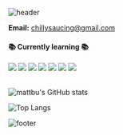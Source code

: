 ![header](https://capsule-render.vercel.app/api?type=waving&height=180&section=header&text=Hyeonuk's&nbsp;Github&fontSize=32&fontColor=f9f7f5&color=203261&fontAlign=20&fontAlignY=32)
 
<span><b>Email:</b></span>
chillysaucing@gmail.com

  
#### 📚 Currently learning 📚

<div>
  <img src="https://img.shields.io/badge/JavaScript-F7DF1E?style=flat&logo=JavaScript&logoColor=white"/>

  <img src="https://img.shields.io/badge/Vue.js-4FC08D?style=flat&logo=Vue.js&logoColor=white"/>

  <img src="https://img.shields.io/badge/Nuxt.js-00DC82?style=flat&logo=Nuxt.js&logoColor=white"/>

  <img src="https://img.shields.io/badge/React-61DAFB?style=flat&logo=React&logoColor=white"/>

  <img src="https://img.shields.io/badge/Next.js-000000?style=flat&logo=Next.js&logoColor=white"/>

  <img src="https://img.shields.io/badge/TypeScript-3178C6?style=flat&logo=TypeScript&logoColor=white"/>

  <img src="https://img.shields.io/badge/AWS-232F3E?style=flat&logo=Amazon AWS&logoColor=white"/>

</div>
<br>

![mattbu's GitHub stats](https://github-readme-stats.vercel.app/api?username=mattbu&show_icons=true)

![Top Langs](https://github-readme-stats.vercel.app/api/top-langs/?username=mattbu&layout=compact)

![footer](https://capsule-render.vercel.app/api?type=waving&height=100&section=footer&color=203261)

<!--
**mattbu/mattbu** is a ✨ _special_ ✨ repository because its `README.md` (this file) appears on your GitHub profile.

Here are some ideas to get you started:

- 🔭 I’m currently working on ...
- 🌱 I’m currently learning ...
- 👯 I’m looking to collaborate on ...
- 🤔 I’m looking for help with ...
- 💬 Ask me about ...
- 📫 How to reach me: ...
- 😄 Pronouns: ...
- ⚡ Fun fact: ...
-->
